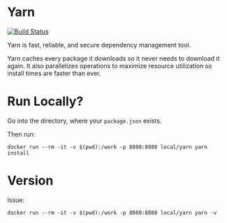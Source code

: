 # Yarn

[![Build Status](https://travis-ci.org/trydock/docker-yarn.svg?branch=master)](https://travis-ci.org/trydock/docker-yarn)

Yarn is fast, reliable, and secure dependency management tool.

Yarn caches every package it downloads so it never needs to download it again. It also parallelizes operations to maximize resource utilization so install times are faster than ever.

# Run Locally?

Go into the directory, where your `package.json` exists.

Then run:

```
docker run --rm -it -v $(pwd):/work -p 8080:8080 local/yarn yarn install
```

# Version

Issue:

```
docker run --rm -it -v $(pwd):/work -p 8080:8080 local/yarn yarn -v
```
